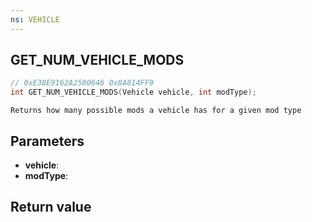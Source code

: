 ```yaml
---
ns: VEHICLE
---
```

## GET_NUM_VEHICLE_MODS

```c
// 0xE38E9162A2500646 0x8A814FF9
int GET_NUM_VEHICLE_MODS(Vehicle vehicle, int modType);
```

```
Returns how many possible mods a vehicle has for a given mod type  
```

## Parameters
* **vehicle**: 
* **modType**: 

## Return value
